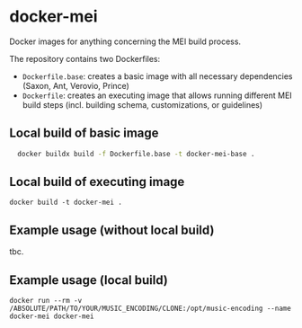 # docker-mei

Docker images for anything concerning the MEI build process.

The repository contains two Dockerfiles:

- `Dockerfile.base`: creates a basic image with all necessary dependencies (Saxon, Ant, Verovio, Prince)
- `Dockerfile`: creates an executing image that allows running different MEI build steps (incl. building schema, customizations, or guidelines)

## Local build of basic image

```bash
  docker buildx build -f Dockerfile.base -t docker-mei-base .
```

## Local build of executing image

```docker build -t docker-mei .```

## Example usage (without local build)

tbc.

## Example usage (local build)

```docker run --rm -v /ABSOLUTE/PATH/TO/YOUR/MUSIC_ENCODING/CLONE:/opt/music-encoding --name docker-mei docker-mei```
